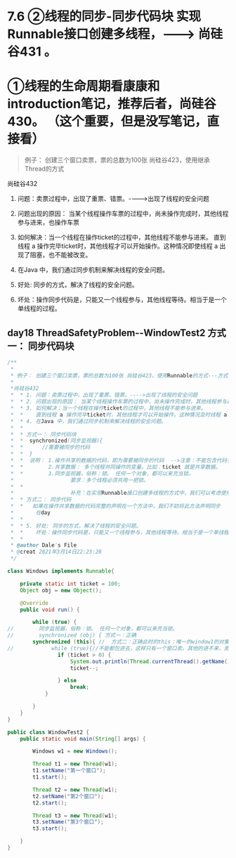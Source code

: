 # 7.6 ②线程的同步-同步代码块 实现Runnable接口创建多线程，---> 尚硅谷431 。
# ①线程的生命周期看康康和introduction笔记，推荐后者，尚硅谷430。 （这个重要，但是没写笔记，直接看）

>例子： 创建三个窗口卖票，票的总数为100张 尚硅谷423，使用继承Thread的方式

尚硅谷432
1. 问题：卖票过程中，出现了重票、错票。---->出现了线程的安全问题
2. 问题出现的原因： 当某个线程操作车票的过程中，尚未操作完成时，其他线程参与进来，也操作车票
3. 如何解决：当一个线程在操作ticket的过程中，其他线程不能参与进来。
   直到线程 a 操作完毕ticket时，其他线程才可以开始操作。这种情况即使线程 a 出现了阻塞，也不能被改变。
4. 在Java 中，我们通过同步机制来解决线程的安全问题。
5. 好处: 同步的方式，解决了线程的安全问题。

6. 坏处：操作同步代码是，只能又一个线程参与，其他线程等待。相当于是一个单线程的过程。

## day18 ThreadSafetyProblem--WindowTest2 方式一： 同步代码块
```java
/**
 *
 * 例子： 创建三个窗口卖票，票的总数为100张 尚硅谷423，使用Runnable的方式---方式一
 *
 *尚硅谷432
 *  * 1. 问题：卖票过程中，出现了重票、错票。---->出现了线程的安全问题
 *  * 2. 问题出现的原因： 当某个线程操作车票的过程中，尚未操作完成时，其他线程参与进来，也操作车票
 *  * 3. 如何解决：当一个线程在操作ticket的过程中，其他线程不能参与进来。
 *  *    直到线程 a 操作完毕ticket时，其他线程才可以开始操作。这种情况及时线程 a 出现了阻塞，也不能被改变。
 *  * 4. 在Java 中，我们通过同步机制来解决线程的安全问题。
 *  *
 *  * 方式一： 同步代码块
 *  *  synchronized(同步监视器){
 *  *      //需要被同步的代码
 *  *  }
 *  *  说明： 1.操作共享的数据的代码，即为需要被同步的代码  -->注意：不能包含代码多了，也不能包含少了
 *  *        2.共享数据： 多个线程共同操作的变量。比如：ticket 就是共享数据。
 *  *        3.同步监视器，俗称：锁。 任何一个对象，都可以来充当锁。
 *                  要求：多个线程必须共用一把锁。
 *  *
 *                  补充：在实现Runnable接口创建多线程的方式中，我们可以考虑使用 this 充当同步监视器
 *  * 方式二： 同步代码
 *  *   如果在操作共享数据的代码完整的声明在一个方法中，我们不妨将此方法声明同步
 *       在day
 *  *
 *  * 5. 好处: 同步的方式，解决了线程的安全问题。
 *  *    坏处：操作同步代码是，只能又一个线程参与，其他线程等待。相当于是一个单线程的过程。
 *  *
 * @author Dale's File
 * @creat 2021年3月14日22:23:28
 */

class Windows implements Runnable{

    private static int ticket = 100;
    Object obj = new Object();

    @Override
    public void run() {

        while (true) {
//        同步监视器，俗称：锁。 任何一个对象，都可以来充当锁。
//        synchronized (obj) { 方式一：正确
        synchronized (this){ //  方式二：正确此时的this：唯一的window1的对象,这是正确的
//            while (true){//不能都包进去，这样只有一个窗口卖，其他的进不来，卖完以后其他窗口才进来
                if (ticket > 0) {
                    System.out.println(Thread.currentThread().getName() + ":" + ticket);
                    ticket--;

                } else
                    break;
            }

        }
    }
}

public class WindowTest2 {
    public static void main(String[] args) {

        Windows w1 = new Windows();

        Thread t1 = new Thread(w1);
        t1.setName("第一个窗口");
        t1.start();

        Thread t2 = new Thread(w1);
        t2.setName("第2个窗口");
        t2.start();

        Thread t3 = new Thread(w1);
        t3.setName("第3个窗口");
        t3.start();

    }
}
```



